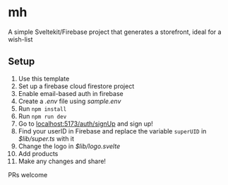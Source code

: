 # mh
A simple Sveltekit/Firebase project that generates a storefront, ideal for a wish-list
## Setup
1. Use this template
2. Set up a firebase cloud firestore project
3. Enable email-based auth in firebase
4. Create a *.env* file using *sample.env*
5. Run `npm install`
6. Run `npm run dev`
7. Go to [localhost:5173/auth/signUp](http://localhost:5173/auth/signUp) and sign up!
8. Find your userID in Firebase and replace the variable `superUID` in *$lib/super.ts* with it
9. Change the logo in *$lib/logo.svelte*
10. Add products
11. Make any changes and share!

PRs welcome
